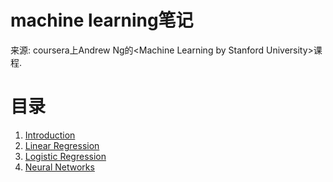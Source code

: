 # machine learning笔记
来源: coursera上Andrew Ng的\<Machine Learning by Stanford University\>课程.

# 目录
1. [Introduction](Introduction/README.md)
2. [Linear Regression](LinearRegression/README.md)
3. [Logistic Regression](LogisticRegression/README.md)
4. [Neural Networks](NeuralNetworks/README.md)